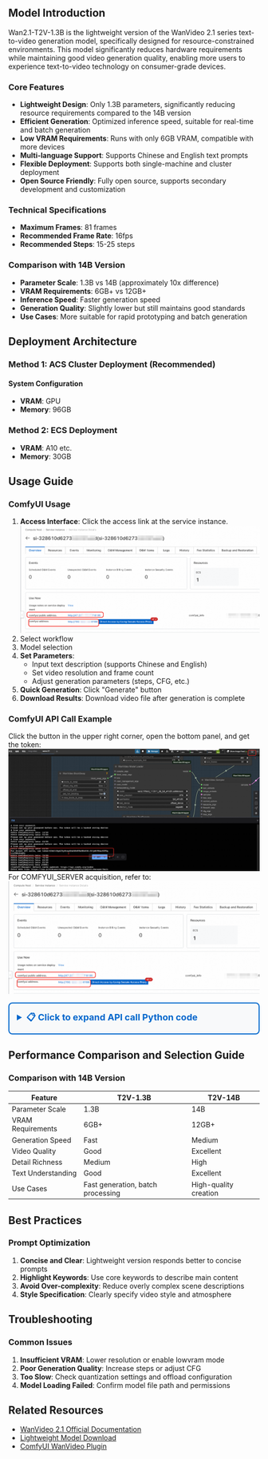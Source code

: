 ## Model Introduction

Wan2.1-T2V-1.3B is the lightweight version of the WanVideo 2.1 series text-to-video generation model, specifically designed for resource-constrained environments. This model significantly reduces hardware requirements while maintaining good video generation quality, enabling more users to experience text-to-video technology on consumer-grade devices.

### Core Features
- **Lightweight Design**: Only 1.3B parameters, significantly reducing resource requirements compared to the 14B version
- **Efficient Generation**: Optimized inference speed, suitable for real-time and batch generation
- **Low VRAM Requirements**: Runs with only 6GB VRAM, compatible with more devices
- **Multi-language Support**: Supports Chinese and English text prompts
- **Flexible Deployment**: Supports both single-machine and cluster deployment
- **Open Source Friendly**: Fully open source, supports secondary development and customization

### Technical Specifications
- **Maximum Frames**: 81 frames
- **Recommended Frame Rate**: 16fps
- **Recommended Steps**: 15-25 steps

### Comparison with 14B Version
- **Parameter Scale**: 1.3B vs 14B (approximately 10x difference)
- **VRAM Requirements**: 6GB+ vs 12GB+
- **Inference Speed**: Faster generation speed
- **Generation Quality**: Slightly lower but still maintains good standards
- **Use Cases**: More suitable for rapid prototyping and batch generation

## Deployment Architecture

### Method 1: ACS Cluster Deployment (Recommended)

#### System Configuration
- **VRAM**: GPU
- **Memory**: 96GB

### Method 2: ECS Deployment
- **VRAM**: A10 etc.
- **Memory**: 30GB

## Usage Guide

### ComfyUI Usage

1. **Access Interface**: Click the access link at the service instance. ![img_3.png](img_3.png)
2. Select workflow
3. Model selection
3. **Set Parameters**:
    - Input text description (supports Chinese and English)
    - Set video resolution and frame count
    - Adjust generation parameters (steps, CFG, etc.)
3. **Quick Generation**: Click "Generate" button
4. **Download Results**: Download video file after generation is complete

### ComfyUI API Call Example
Click the button in the upper right corner, open the bottom panel, and get the token: ![img_1.png](img_1.png)
For COMFYUI_SERVER acquisition, refer to: ![img_3.png](img_3.png)
<details style="border: 2px solid #0066cc; border-radius: 8px; padding: 15px; margin: 10px 0; background-color: #f8f9fa;">
  <summary style="font-weight: bold; font-size: 18px; color: #0066cc; cursor: pointer;">
    📋 Click to expand API call Python code
  </summary>

```python
import requests, json, uuid, time, random

# Configuration parameters
COMFYUI_SERVER, COMFYUI_TOKEN = "Enter your server address", "Enter your token"
T5_MODEL, VIDEO_MODEL, VAE_MODEL = "wan2.1/umt5-xxl-enc-bf16.safetensors", "wan2.1/Wan2_1-T2V-1_3B_fp8_e4m3fn.safetensors", "wan2.1/Wan2_1_VAE_bf16.safetensors"

class ComfyUIClient:
    def __init__(self, server=COMFYUI_SERVER, token=COMFYUI_TOKEN):
        self.base_url, self.token, self.client_id = f"http://{server}", token, str(uuid.uuid4())
        self.headers = {"Content-Type": "application/json", **({"Authorization": f"Bearer {token}"} if token else {})}

    def generate(self, prompt, neg_prompt="", steps=15, cfg=6, width=832, height=480, frames=81):
        workflow = {
            "1": {"inputs": {"model_name": T5_MODEL, "precision": "bf16"}, "class_type": "LoadWanVideoT5TextEncoder"},
            "2": {"inputs": {"positive_prompt": prompt, "negative_prompt": neg_prompt, "force_offload": True, "t5": ["1", 0]}, "class_type": "WanVideoTextEncode"},
            "3": {"inputs": {"model": VIDEO_MODEL, "base_precision": "bf16", "quantization": "fp8_e4m3fn", "load_device": "offload_device"}, "class_type": "WanVideoModelLoader"},
            "4": {"inputs": {"width": width, "height": height, "num_frames": frames}, "class_type": "WanVideoEmptyEmbeds"},
            "5": {"inputs": {"model_name": VAE_MODEL, "precision": "bf16"}, "class_type": "WanVideoVAELoader"},
            "6": {"inputs": {"steps": steps, "cfg": cfg, "shift": 5, "seed": random.randint(1, 1000000), "force_offload": True, "scheduler": "dpm++", "riflex_freq_index": 0, "model": ["3", 0], "text_embeds": ["2", 0], "image_embeds": ["4", 0]}, "class_type": "WanVideoSampler"},
            "7": {"inputs": {"enable_vae_tiling": True, "tile_x": 272, "tile_y": 272, "tile_stride_x": 144, "tile_stride_y": 128, "vae": ["5", 0], "samples": ["6", 0]}, "class_type": "WanVideoDecode"},
            "8": {"inputs": {"frame_rate": 16, "loop_count": 0, "filename_prefix": "generated_video", "format": "video/h264-mp4", "save_output": True, "pingpong": False, "images": ["7", 0]}, "class_type": "VHS_VideoCombine"}
        }
        response = requests.post(f"{self.base_url}/prompt", headers=self.headers, json={"prompt": workflow, "client_id": self.client_id})
        print(f"API Response: {response.text}")
        result = response.json()
        if "error" in result: raise Exception(f"Workflow error: {result['error']}")
        if "prompt_id" not in result: raise Exception(f"No prompt_id in response: {result}")
        return result["prompt_id"]

    def get_status(self, task_id):
        try:
            queue_data = requests.get(f"{self.base_url}/queue", headers=self.headers).json()
            if any(item[1] == task_id for item in queue_data.get("queue_running", [])): return "processing"
            if any(item[1] == task_id for item in queue_data.get("queue_pending", [])): return "pending"
            history_response = requests.get(f"{self.base_url}/history/{task_id}", headers=self.headers)
            return "completed" if history_response.status_code == 200 and task_id in history_response.json() else "processing"
        except: return "processing"

    def download_video(self, task_id, output_path="generated_video.mp4"):
        try:
            response = requests.get(f"{self.base_url}/history/{task_id}", headers=self.headers)
            history = response.json()
            if task_id in history:
                for output in history[task_id]['outputs'].values():
                    if 'gifs' in output:
                        filename = output['gifs'][0]['filename']
                        video_response = requests.get(f"{self.base_url}/view?filename={filename}", headers=self.headers)
                        with open(output_path, "wb") as f: f.write(video_response.content)
                        return output_path
        except Exception as e: print(f"Download error: {e}")
        return None

def main():
    client = ComfyUIClient()
    try:
        print("🎬 Starting text-to-video task...")
        task_id = client.generate("A beautiful anime girl with long black hair dancing gracefully", "low quality, blurry, distorted", 15, 6, 832, 480, 81)
        print(f"🆔 Task ID: {task_id}")
        
        while True:
            status = client.get_status(task_id)
            print(f"📊 Current status: {status}")
            if status == "completed": print("✅ Video ready!"); break
            elif status == "failed": print("❌ Generation failed!"); exit(1)
            time.sleep(10)
            
        output_file = client.download_video(task_id, "generated_video.mp4")
        print("🎉 Video downloaded successfully!" if output_file else "❌ Failed to download video")
        if output_file: print(f"📁 Saved as: {output_file}")
        
    except Exception as e: print(f"❌ Error: {e}")

if __name__ == "__main__": main()
```
</details>

## Performance Comparison and Selection Guide

### Comparison with 14B Version

| Feature | T2V-1.3B | T2V-14B |
|---------|----------|---------|
| Parameter Scale | 1.3B | 14B |
| VRAM Requirements | 6GB+ | 12GB+ |
| Generation Speed | Fast | Medium |
| Video Quality | Good | Excellent |
| Detail Richness | Medium | High |
| Text Understanding | Good | Excellent |
| Use Cases | Fast generation, batch processing | High-quality creation |

## Best Practices

### Prompt Optimization
1. **Concise and Clear**: Lightweight version responds better to concise prompts
2. **Highlight Keywords**: Use core keywords to describe main content
3. **Avoid Over-complexity**: Reduce overly complex scene descriptions
4. **Style Specification**: Clearly specify video style and atmosphere

## Troubleshooting

### Common Issues
1. **Insufficient VRAM**: Lower resolution or enable lowvram mode
2. **Poor Generation Quality**: Increase steps or adjust CFG
3. **Too Slow**: Check quantization settings and offload configuration
4. **Model Loading Failed**: Confirm model file path and permissions

## Related Resources

- [WanVideo 2.1 Official Documentation](https://github.com/WanVideo/Wan2.1)
- [Lightweight Model Download](https://huggingface.co/WanVideo/Wan2.1-T2V-1.3B)
- [ComfyUI WanVideo Plugin](https://github.com/kijai/ComfyUI-WanVideoWrapper)

